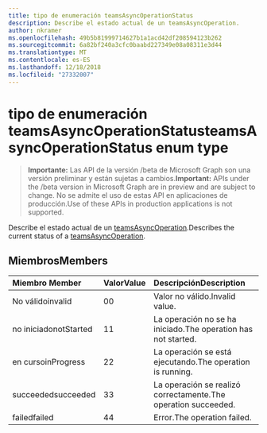 ```yaml
---
title: tipo de enumeración teamsAsyncOperationStatus
description: Describe el estado actual de un teamsAsyncOperation.
author: nkramer
ms.openlocfilehash: 49b5b81999714627b1a1acd42df208594123b262
ms.sourcegitcommit: 6a82bf240a3cfc0baabd227349e08a08311e3d44
ms.translationtype: MT
ms.contentlocale: es-ES
ms.lasthandoff: 12/18/2018
ms.locfileid: "27332007"
---
```

# <a name="teamsasyncoperationstatus-enum-type"></a><span data-ttu-id="b2c4c-103">tipo de enumeración teamsAsyncOperationStatus</span><span class="sxs-lookup"><span data-stu-id="b2c4c-103">teamsAsyncOperationStatus enum type</span></span>

> <span data-ttu-id="b2c4c-104">**Importante:** Las API de la versión /beta de Microsoft Graph son una versión preliminar y están sujetas a cambios.</span><span class="sxs-lookup"><span data-stu-id="b2c4c-104">**Important:** APIs under the /beta version in Microsoft Graph are in preview and are subject to change.</span></span> <span data-ttu-id="b2c4c-105">No se admite el uso de estas API en aplicaciones de producción.</span><span class="sxs-lookup"><span data-stu-id="b2c4c-105">Use of these APIs in production applications is not supported.</span></span>

<span data-ttu-id="b2c4c-106">Describe el estado actual de un [teamsAsyncOperation](teamsasyncoperation.md).</span><span class="sxs-lookup"><span data-stu-id="b2c4c-106">Describes the current status of a [teamsAsyncOperation](teamsasyncoperation.md).</span></span>

## <a name="members"></a><span data-ttu-id="b2c4c-107">Miembros</span><span class="sxs-lookup"><span data-stu-id="b2c4c-107">Members</span></span>

| <span data-ttu-id="b2c4c-108">Miembro	</span><span class="sxs-lookup"><span data-stu-id="b2c4c-108">Member</span></span> | <span data-ttu-id="b2c4c-109">Valor</span><span class="sxs-lookup"><span data-stu-id="b2c4c-109">Value</span></span>| <span data-ttu-id="b2c4c-110">Descripción</span><span class="sxs-lookup"><span data-stu-id="b2c4c-110">Description</span></span> |
|:---------------|:--------|:----------|
|<span data-ttu-id="b2c4c-111">No válido</span><span class="sxs-lookup"><span data-stu-id="b2c4c-111">invalid</span></span>|<span data-ttu-id="b2c4c-112">0</span><span class="sxs-lookup"><span data-stu-id="b2c4c-112">0</span></span>|<span data-ttu-id="b2c4c-113">Valor no válido.</span><span class="sxs-lookup"><span data-stu-id="b2c4c-113">Invalid value.</span></span>|
|<span data-ttu-id="b2c4c-114">no iniciado</span><span class="sxs-lookup"><span data-stu-id="b2c4c-114">notStarted</span></span>|<span data-ttu-id="b2c4c-115">1</span><span class="sxs-lookup"><span data-stu-id="b2c4c-115">1</span></span>|<span data-ttu-id="b2c4c-116">La operación no se ha iniciado.</span><span class="sxs-lookup"><span data-stu-id="b2c4c-116">The operation has not started.</span></span>|
|<span data-ttu-id="b2c4c-117">en curso</span><span class="sxs-lookup"><span data-stu-id="b2c4c-117">inProgress</span></span>|<span data-ttu-id="b2c4c-118">2</span><span class="sxs-lookup"><span data-stu-id="b2c4c-118">2</span></span>|<span data-ttu-id="b2c4c-119">La operación se está ejecutando.</span><span class="sxs-lookup"><span data-stu-id="b2c4c-119">The operation is running.</span></span>|
|<span data-ttu-id="b2c4c-120">succeeded</span><span class="sxs-lookup"><span data-stu-id="b2c4c-120">succeeded</span></span>|<span data-ttu-id="b2c4c-121">3</span><span class="sxs-lookup"><span data-stu-id="b2c4c-121">3</span></span>|<span data-ttu-id="b2c4c-122">La operación se realizó correctamente.</span><span class="sxs-lookup"><span data-stu-id="b2c4c-122">The operation succeeded.</span></span>|
|<span data-ttu-id="b2c4c-123">failed</span><span class="sxs-lookup"><span data-stu-id="b2c4c-123">failed</span></span>|<span data-ttu-id="b2c4c-124">4</span><span class="sxs-lookup"><span data-stu-id="b2c4c-124">4</span></span>|<span data-ttu-id="b2c4c-125">Error.</span><span class="sxs-lookup"><span data-stu-id="b2c4c-125">The operation failed.</span></span>|